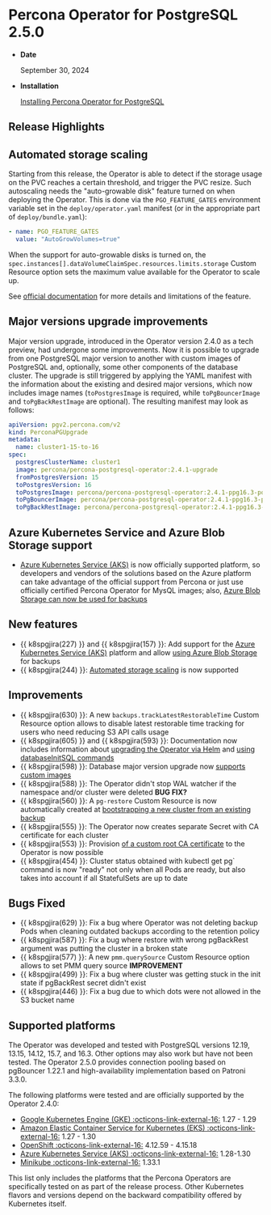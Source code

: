 # Percona Operator for PostgreSQL 2.5.0

* **Date**

    September 30, 2024

* **Installation**

    [Installing Percona Operator for PostgreSQL](../System-Requirements.md#installation-guidelines) 

## Release Highlights

## Automated storage scaling

Starting from this release, the Operator is able to detect if the storage usage on the PVC reaches a certain threshold, and trigger the PVC resize. Such autoscaling needs the "auto-growable disk" feature turned on when deploying the Operator.
This is done via the `PGO_FEATURE_GATES` environment variable set in the `deploy/operator.yaml` manifest (or in the appropriate part of `deploy/bundle.yaml`):

```yaml
- name: PGO_FEATURE_GATES
  value: "AutoGrowVolumes=true"
```

When the support for auto-growable disks is turned on, the `spec.instances[].dataVolumeClaimSpec.resources.limits.storage` Custom Resource option sets the maximum value available for the Operator to scale up. 

See [official documentation](../scaling.md#scale-storage) for more details and limitations of the feature.

## Major versions upgrade improvements

Major version upgrade, introduced in the Operator version 2.4.0 as a tech preview, had undergone some improvements. Now it is possible to upgrade from one PostgreSQL major version to another with custom images of PostgreSQL and, optionally, some other components of the database cluster. The upgrade is still triggered by applying the YAML manifest with the information about the existing and desired major versions, which now includes image names (`toPostgresImage` is required, while `toPgBouncerImage` and `toPgBackRestImage` are optional). The resulting manifest may look as follows:

```yaml
apiVersion: pgv2.percona.com/v2
kind: PerconaPGUpgrade
metadata:
  name: cluster1-15-to-16
spec:
  postgresClusterName: cluster1
  image: percona/percona-postgresql-operator:2.4.1-upgrade
  fromPostgresVersion: 15
  toPostgresVersion: 16
  toPostgresImage: percona/percona-postgresql-operator:2.4.1-ppg16.3-postgres
  toPgBouncerImage: percona/percona-postgresql-operator:2.4.1-ppg16.3-pgbouncer1.22.1
  toPgBackRestImage: percona/percona-postgresql-operator:2.4.1-ppg16.3-pgbackrest2.51-1
```

## Azure Kubernetes Service and Azure Blob Storage support

* [Azure Kubernetes Service (AKS)](../aks.md) is now officially supported platform, so developers and vendors of the solutions based on the Azure platform can take advantage of the official support from Percona or just use officially certified Percona Operator for MysQL images; also, [Azure Blob Storage can now be used for backups](../backups-storage.md#__tabbed_1_2)




## New features

* {{ k8spgjira(227) }} and {{ k8spgjira(157) }}: Add support for the [Azure Kubernetes Service (AKS)](../aks.md) platform and allow [using Azure Blob Storage](../backups-storage.md#__tabbed_1_2) for backups
* {{ k8spgjira(244) }}: [Automated storage scaling](../scaling.md#scale-storage) is now supported

## Improvements

* {{ k8spgjira(630) }}: A new `backups.trackLatestRestorableTime` Custom Resource option allows to disable latest restorable time tracking for users who need reducing S3 API calls usage
* {{ k8spgjira(605) }} and {{ k8spgjira(593) }}: Documentation now includes information about [upgrading the Operator via Helm](../update.md#upgrade-via-helm) and [using databaseInitSQL commands](../debug-logs.md#use-databaseinitsql-commands)
* {{ k8spgjira(598) }}: Database major version upgrade now [supports custom images](../update.md#major-version-upgrade)
* {{ k8spgjira(588) }}: The Operator didn't stop WAL watcher if the namespace and/or cluster were deleted **BUG FIX?**
* {{ k8spgjira(560) }}: A `pg-restore` Custom Resource is now automatically created at [bootstrapping a new cluster from an existing backup](../backups-restore.md#restore-to-a-new-postgresql-cluster)
* {{ k8spgjira(555) }}: The Operator now creates separate Secret with CA certificate for each cluster
* {{ k8spgjira(553) }}: Provision [of a custom root CA certificate](../TLS.md#provide-custom-root-ca-certificate-to-the-operator) to the Operator is now possible
* {{ k8spgjira(454) }}: Cluster status obtained with kubectl get pg` command is now "ready" not only when all Pods are ready, but also takes into account if all StatefulSets are up to date

## Bugs Fixed

* {{ k8spgjira(629) }}: Fix a bug where Operator was not deleting backup Pods when cleaning outdated backups according to the retention policy
* {{ k8spgjira(587) }}: Fix a bug where restore with wrong pgBackRest argument was putting the cluster in a broken state
* {{ k8spgjira(577) }}: A new `pmm.querySource` Custom Resource option allows to set PMM query source **IMPROVEMENT**
* {{ k8spgjira(499) }}: Fix a bug where cluster was getting stuck in the init state if pgBackRest secret didn't exist
* {{ k8spgjira(446) }}: Fix a bug due to which dots were not allowed in the S3 bucket name

## Supported platforms

The Operator was developed and tested with PostgreSQL versions 12.19, 13.15, 14.12, 15.7, and 16.3. Other options may also work but have not been tested. The Operator 2.5.0 provides connection pooling based on pgBouncer 1.22.1 and high-availability implementation based on Patroni 3.3.0.

The following platforms were tested and are officially supported by the Operator
2.4.0:

* [Google Kubernetes Engine (GKE) :octicons-link-external-16:](https://cloud.google.com/kubernetes-engine) 1.27 - 1.29
* [Amazon Elastic Container Service for Kubernetes (EKS) :octicons-link-external-16:](https://aws.amazon.com) 1.27 - 1.30
* [OpenShift :octicons-link-external-16:](https://www.redhat.com/en/technologies/cloud-computing/openshift) 4.12.59 - 4.15.18
* [Azure Kubernetes Service (AKS) :octicons-link-external-16:](https://azure.microsoft.com/en-us/services/kubernetes-service/) 1.28-1.30
* [Minikube :octicons-link-external-16:](https://github.com/kubernetes/minikube) 1.33.1

This list only includes the platforms that the Percona Operators are specifically tested on as part of the release process. Other Kubernetes flavors and versions depend on the backward compatibility offered by Kubernetes itself.
